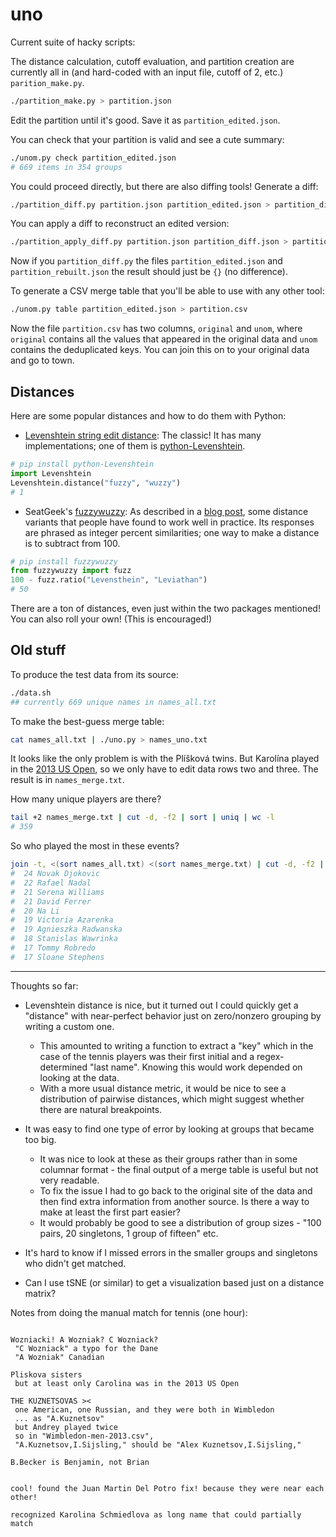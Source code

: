 # uno

Current suite of hacky scripts:

The distance calculation, cutoff evaluation, and partition creation are currently all in (and hard-coded with an input file, cutoff of 2, etc.) `parition_make.py`.

```bash
./partition_make.py > partition.json
```

Edit the partition until it's good. Save it as `partition_edited.json`.

You can check that your partition is valid and see a cute summary:

```bash
./unom.py check partition_edited.json
# 669 items in 354 groups
```

You could proceed directly, but there are also diffing tools! Generate a diff:

```bash
./partition_diff.py partition.json partition_edited.json > partition_diff.json
```

You can apply a diff to reconstruct an edited version:

```bash
./partition_apply_diff.py partition.json partition_diff.json > partition_rebuilt.json
```

Now if you `partition_diff.py` the files `partition_edited.json` and `partition_rebuilt.json` the result should just be `{}` (no difference).

To generate a CSV merge table that you'll be able to use with any other tool:

```bash
./unom.py table partition_edited.json > partition.csv
```

Now the file `partition.csv` has two columns, `original` and `unom`, where `original` contains all the values that appeared in the original data and `unom` contains the deduplicated keys. You can join this on to your original data and go to town.


## Distances

Here are some popular distances and how to do them with Python:

 * [Levenshtein string edit distance](http://en.wikipedia.org/wiki/Levenshtein_distance): The classic! It has many implementations; one of them is [python-Levenshtein](http://www.coli.uni-saarland.de/courses/LT1/2011/slides/Python-Levenshtein.html).

```python
# pip install python-Levenshtein
import Levenshtein
Levenshtein.distance("fuzzy", "wuzzy")
# 1
```

 * SeatGeek's [fuzzywuzzy](https://github.com/seatgeek/fuzzywuzzy): As described in a [blog post](http://chairnerd.seatgeek.com/fuzzywuzzy-fuzzy-string-matching-in-python/), some distance variants that people have found to work well in practice. Its responses are phrased as integer percent similarities; one way to make a distance is to subtract from 100.

```python
# pip install fuzzywuzzy
from fuzzywuzzy import fuzz
100 - fuzz.ratio("Levensthein", "Leviathan")
# 50
```

There are a ton of distances, even just within the two packages mentioned! You can also roll your own! (This is encouraged!)


## Old stuff

To produce the test data from its source:

```bash
./data.sh
## currently 669 unique names in names_all.txt
```

To make the best-guess merge table:

```bash
cat names_all.txt | ./uno.py > names_uno.txt
```

It looks like the only problem is with the Plíšková twins. But Karolína played in the [2013 US Open](http://en.wikipedia.org/wiki/2013_US_Open_%E2%80%93_Women%27s_Singles), so we only have to edit data rows two and three. The result is in `names_merge.txt`.

How many unique players are there?

```bash
tail +2 names_merge.txt | cut -d, -f2 | sort | uniq | wc -l
# 359
```

So who played the most in these events?

```bash
join -t, <(sort names_all.txt) <(sort names_merge.txt) | cut -d, -f2 | sort | uniq -c | sort -nr | head
#  24 Novak Djokovic
#  22 Rafael Nadal
#  21 Serena Williams
#  21 David Ferrer
#  20 Na Li
#  19 Victoria Azarenka
#  19 Agnieszka Radwanska
#  18 Stanislas Wawrinka
#  17 Tommy Robredo
#  17 Sloane Stephens
```

---

Thoughts so far:

 * Levenshtein distance is nice, but it turned out I could quickly get a "distance" with near-perfect behavior just on zero/nonzero grouping by writing a custom one.
     * This amounted to writing a function to extract a "key" which in the case of the tennis players was their first initial and a regex-determined "last name". Knowing this would work depended on looking at the data.
     * With a more usual distance metric, it would be nice to see a distribution of pairwise distances, which might suggest whether there are natural breakpoints.
 * It was easy to find one type of error by looking at groups that became too big.
     * It was nice to look at these as their groups rather than in some columnar format - the final output of a merge table is useful but not very readable.
     * To fix the issue I had to go back to the original site of the data and then find extra information from another source. Is there a way to make at least the first part easier?
     * It would probably be good to see a distribution of group sizes - "100 pairs, 20 singletons, 1 group of fifteen" etc.
 * It's hard to know if I missed errors in the smaller groups and singletons who didn't get matched.

 * Can I use tSNE (or similar) to get a visualization based just on a distance matrix?

Notes from doing the manual match for tennis (one hour):

```

Wozniacki! A Wozniak? C Wozniack?
 "C Wozniack" a typo for the Dane
 "A Wozniak" Canadian

Pliskova sisters
 but at least only Carolina was in the 2013 US Open

THE KUZNETSOVAS ><
 one American, one Russian, and they were both in Wimbledon
 ... as "A.Kuznetsov"
 but Andrey played twice
 so in "Wimbledon-men-2013.csv",
 "A.Kuznetsov,I.Sijsling," should be "Alex Kuznetsov,I.Sijsling,"

B.Becker is Benjamin, not Brian


cool! found the Juan Martin Del Potro fix! because they were near each other!

recognized Karolina Schmiedlova as long name that could partially match
```
